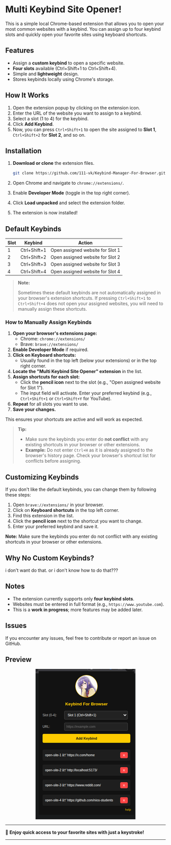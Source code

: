 # Multi Keybind Site Opener!    

This is a simple local Chrome-based extension that allows you to open your most common websites with a keybind. You can assign up to four keybind slots and quickly open your favorite sites using keyboard shortcuts.

## Features
- Assign a **custom keybind** to open a specific website.
- **Four slots** available (Ctrl+Shift+1 to Ctrl+Shift+4).
- Simple and **lightweight** design.
- Stores keybinds locally using Chrome's storage.

## How It Works
1. Open the extension popup by clicking on the extension icon.
2. Enter the URL of the website you want to assign to a keybind.
3. Select a slot (1 to 4) for the keybind.
4. Click **Add Keybind**.
5. Now, you can press `Ctrl+Shift+1` to open the site assigned to **Slot 1**, `Ctrl+Shift+2` for **Slot 2**, and so on.

## Installation
1. **Download or clone** the extension files.

   ```sh
   git clone https://github.com/111-vk/Keybind-Manager-For-Browser.git
   ```
2. Open Chrome and navigate to `chrome://extensions/`.
3. Enable **Developer Mode** (toggle in the top right corner).
4. Click **Load unpacked** and select the extension folder.
5. The extension is now installed!

## Default Keybinds
| Slot | Keybind | Action |
|------|--------|--------|
| 1 | Ctrl+Shift+1 | Open assigned website for Slot 1 |
| 2 | Ctrl+Shift+2 | Open assigned website for Slot 2 |
| 3 | Ctrl+Shift+3 | Open assigned website for Slot 3 |
| 4 | Ctrl+Shift+4 | Open assigned website for Slot 4 |

> **Note:**
> 
> Sometimes these default keybinds are not automatically assigned in your browser's extension shortcuts. If pressing `Ctrl+Shift+1` to `Ctrl+Shift+4` does not open your assigned websites, you will need to manually assign these shortcuts.

### How to Manually Assign Keybinds

1. **Open your browser's extensions page:**  
   - Chrome: `chrome://extensions/`  
   - Brave: `brave://extensions/`
2. **Enable Developer Mode** if required.
3. **Click on Keyboard shortcuts:**  
   - Usually found in the top left (below your extensions) or in the top right corner.
4. **Locate the "Multi Keybind Site Opener" extension** in the list.
5. **Assign shortcuts for each slot:**  
   - Click the **pencil icon** next to the slot (e.g., "Open assigned website for Slot 1").  
   - The input field will activate. Enter your preferred keybind (e.g., `Ctrl+Shift+1` or `Ctrl+Shift+Y` for YouTube).
6. **Repeat** for all slots you want to use.
7. **Save your changes.**

This ensures your shortcuts are active and will work as expected.

> **Tip:**
> - Make sure the keybinds you enter do **not conflict** with any existing shortcuts in your browser or other extensions.
> - **Example:** Do not enter `Ctrl+H` as it is already assigned to the browser's history page. Check your browser's shortcut list for conflicts before assigning.

## Customizing Keybinds
If you don't like the default keybinds, you can change them by following these steps:
1. Open `brave://extensions/` in your browser.
2. Click on **Keyboard shortcuts** in the top left corner.
3. Find this extension in the list.
4. Click the **pencil icon** next to the shortcut you want to change.
5. Enter your preferred keybind and save it.

**Note:** Make sure the keybinds you enter do not conflict with any existing shortcuts in your browser or other extensions.

## Why No Custom Keybinds?
i don't want do that. or i don't know how to do that???

## Notes
- The extension currently supports only **four keybind slots**.
- Websites must be entered in full format (e.g., `https://www.youtube.com`).
- This is a **work in progress**; more features may be added later.

## Issues
If you encounter any issues, feel free to contribute or report an issue on GitHub.

## Preview

<div align="center">

![Extension Preview](images/image.png)

</div>

---
🚀 **Enjoy quick access to your favorite sites with just a keystroke!**

---
